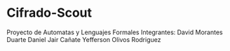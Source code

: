 # Cifrado-Scout
Proyecto de Automatas y Lenguajes Formales
Integrantes:
  David Morantes Duarte
  Daniel Jair Cañate
  Yefferson Olivos Rodriguez
